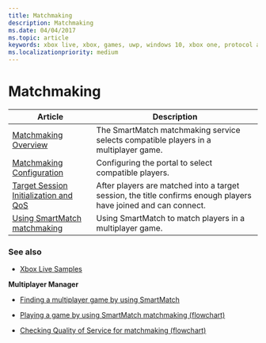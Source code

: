 ```yaml
---
title: Matchmaking
description: Matchmaking
ms.date: 04/04/2017
ms.topic: article
keywords: xbox live, xbox, games, uwp, windows 10, xbox one, protocol activation, multiplayer
ms.localizationpriority: medium
---
```


# Matchmaking

| Article | Description |
|---------|-------------|
| [Matchmaking Overview](multiplayer/matchmaking/matchmaking-overview.md) | The SmartMatch matchmaking service selects compatible players in a multiplayer game. |
| [Matchmaking Configuration](multiplayer/matchmaking/matchmaking-config.md) | Configuring the portal to select compatible players. |
| [Target Session Initialization and QoS](multiplayer/matchmaking/matchmaking-targetsession.md) | After players are matched into a target session, the title confirms enough players have joined and can connect. |
| [Using SmartMatch matchmaking](multiplayer/matchmaking/matchmaking-how-tos.md) | Using SmartMatch to match players in a multiplayer game. |


### See also

* [Xbox Live Samples](../samples.md)


**Multiplayer Manager**

* [Finding a multiplayer game by using SmartMatch](../multiplayer-manager/play-multiplayer-with-matchmaking.md)

* [Playing a game by using SmartMatch matchmaking (flowchart)](../multiplayer-manager/mpm-flowcharts/mpm-play-with-smartmatch-matchmaking.md)

* [Checking Quality of Service for matchmaking (flowchart)](../multiplayer-manager/mpm-flowcharts/mpm-use-matchmaking-and-qos.md)
